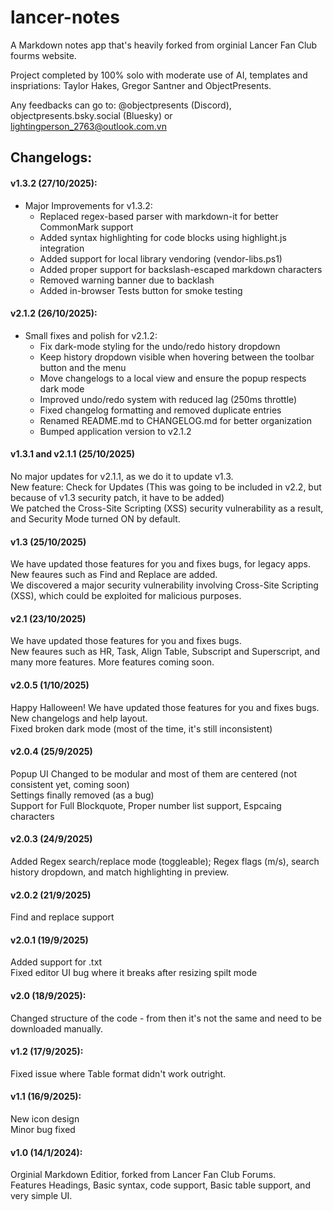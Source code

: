 # lancer-notes
A Markdown notes app that's heavily forked from orginial Lancer Fan Club fourms website.

Project completed by 100% solo with moderate use of AI, templates and inspriations: Taylor Hakes, Gregor Santner and ObjectPresents.

Any feedbacks can go to: @objectpresents (Discord), objectpresents.bsky.social (Bluesky) or lightingperson_2763@outlook.com.vn

## Changelogs:
#### v1.3.2 (27/10/2025):
- Major Improvements for v1.3.2:
  - Replaced regex-based parser with markdown-it for better CommonMark support
  - Added syntax highlighting for code blocks using highlight.js integration
  - Added support for local library vendoring (vendor-libs.ps1)
  - Added proper support for backslash-escaped markdown characters
  - Removed warning banner due to backlash
  - Added in-browser Tests button for smoke testing
#### v2.1.2 (26/10/2025):
- Small fixes and polish for v2.1.2:
  - Fix dark-mode styling for the undo/redo history dropdown
  - Keep history dropdown visible when hovering between the toolbar button and the menu
  - Move changelogs to a local view and ensure the popup respects dark mode
  - Improved undo/redo system with reduced lag (250ms throttle)
  - Fixed changelog formatting and removed duplicate entries
  - Renamed README.md to CHANGELOG.md for better organization
  - Bumped application version to v2.1.2

#### v1.3.1 and v2.1.1 (25/10/2025)
No major updates for v2.1.1, as we do it to update v1.3.\
New feature: Check for Updates (This was going to be included in v2.2, but because of v1.3 security patch, it have to be added)\
We patched the Cross-Site Scripting (XSS) security vulnerability as a result, and Security Mode turned ON by default.
#### v1.3 (25/10/2025)
We have updated those features for you and fixes bugs, for legacy apps.\
New feaures such as Find and Replace are added.\
We discovered a major security vulnerability involving Cross-Site Scripting (XSS), which could be exploited for malicious purposes.
#### v2.1 (23/10/2025)
We have updated those features for you and fixes bugs.\
New feaures such as HR, Task, Align Table, Subscript and Superscript, and many more features. More features coming soon.
#### v2.0.5 (1/10/2025)
Happy Halloween! We have updated those features for you and fixes bugs.\
New changelogs and help layout.\
Fixed broken dark mode (most of the time, it's still inconsistent)
#### v2.0.4 (25/9/2025)
Popup UI Changed to be modular and most of them are centered (not consistent yet, coming soon)\
Settings finally removed (as a bug)\
Support for Full Blockquote, Proper number list support, Espcaing characters
#### v2.0.3 (24/9/2025)
Added Regex search/replace mode (toggleable); Regex flags (m/s), search history dropdown, and match highlighting in preview.
#### v2.0.2 (21/9/2025)
Find and replace support
#### v2.0.1 (19/9/2025)
Added support for .txt\
Fixed editor UI bug where it breaks after resizing spilt mode
#### v2.0 (18/9/2025): 
Changed structure of the code - from then it's not the same and need to be downloaded manually.
#### v1.2 (17/9/2025):
Fixed issue where Table format didn't work outright.
#### v1.1 (16/9/2025):
New icon design\
Minor bug fixed
#### v1.0 (14/1/2024): 
Orginial Markdown Editior, forked from Lancer Fan Club Forums.\
Features Headings, Basic syntax, code support, Basic table support, and very simple UI.
